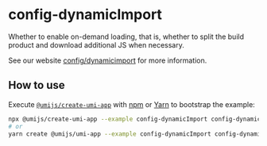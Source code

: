 # config-dynamicImport

Whether to enable on-demand loading, that is, whether to split the build product and download additional JS when necessary.

See our website [config/dynamicimport](https://umijs.org/config#dynamicimport) for more information.

## How to use

Execute [`@umijs/create-umi-app`](https://github.com/umijs/umi/tree/3.x/packages/create-umi-app) with [npm](https://docs.npmjs.com/cli/init) or [Yarn](https://yarnpkg.com/lang/en/docs/cli/create/) to bootstrap the example:

```bash
npx @umijs/create-umi-app --example config-dynamicImport config-dynamicImport-app
# or
yarn create @umijs/umi-app --example config-dynamicImport config-dynamicImport-app
```
